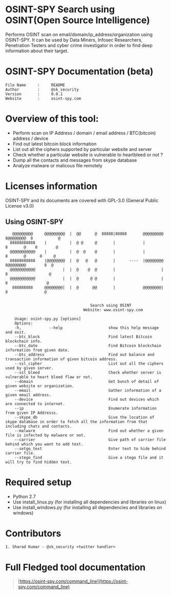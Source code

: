 # OSINT-SPY Search using OSINT(Open Source Intelligence)
Performs OSINT scan on email/domain/ip_address/organization using OSINT-SPY. It can be used by Data Miners, Infosec Researchers, Penetration Testers and cyber crime investigator in order to find deep information about their target.




# OSINT-SPY Documentation (beta)
	File Name     :     README
	Author        :     @sk_security
	Version       :     0.0.1
	Website       :     osint-spy.com



# Overview of this tool:
* Perform scan on IP Address / domain / email address / BTC(bitcoin) address / device
* Find out latest bitcoin block information
* List out all the ciphers supported by particular website and server
* Check whether a particular website is vulnerable to heartbleed or not ?
* Dump all the contacts and messages from skype database
* Analyze malware or malicous file remotely




# Licenses information
OSINT-SPY and its documents are covered with GPL-3.0 (General Public License v3.0)


## Using OSINT-SPY
```
   @@@@@@@@@     @@@@@@@@@  |  @@      @  88888|88888       @@@@@@@@@  8@@@@@@@@  8           @
  88888888888    |          |  @ @     @       |            |          8       @    8        @
  @@@@@@@@@@@    |          |  @  @    @       |            |          8       @      8     @
  88888888888    |@@@@@@@@  |  @   @   @       |      ----  |@@@@@@@@  8@@@@@@@@        8  @
  @@@@@@@@@@@            |  |  @    @  @       |                    |  8                  @
  @@@@@@@@@@@            |  |  @     @ @       |                    |  8                 @
   888888888     @@@@@@@@|  |  @      @@       |            @@@@@@@@|  8                @
                    

                                     Search using OSINT
                                  Website: www.osint-spy.com
    
    Usage: osint-spy.py [options]
    Options:
    -h,            --help                    show this help message and exit.
    --btc_block                              Find latest Bitcoin blockchain info.
    --btc_date                               Find Bitcoin blockchain information from given date.
    --btc_address                            Find out balance and transaction information of given bitcoin address.
    --ssl_cipher                             List out all the ciphers used by given server.
    --ssl_bleed                              Check whether server is vulnerable to heart bleed flaw or not.
    --domain                                 Get bunch of detail of given website or organization.
    --email                                  Gather information of a given email address.
    --device                                 Find out devices which are connected to internet.
    --ip                                     Enumerate information from given IP Addresss.
    --skype_db                               Give the location of skype database in order to fetch all the information from that including chats and contacts.
    --malware                                Find out whether a given file is infected by malware or not.
    --carrier                                Give path of carrier file behind which you want to add text.
    --setgo_text                             Enter text to hide behind carrier file.
    --stego_find                             Give a stego file and it will try to find hidden text.
```



# Required setup
* Python 2.7
* Use install_linux.py      (for installing all dependencies and libraries on linux)
* Use install_windows.py    (for installing all dependencies and libraries on windows)




# Contributors
	1. Sharad Kumar - @sk_security <twitter handler>




# Full Fledged tool documentation
> [https://osint-spy.com/command_line](https://osint-spy.com/command_line)
